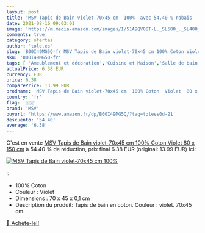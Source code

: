 ```yaml
---
layout: post
title: 'MSV Tapis de Bain violet-70x45 cm  100%  avec 54.40 % rabais '
date: 2021-08-16 09:03:01
image: 'https://m.media-amazon.com/images/I/51A9QV08T-L._SL500_._SL400_.jpg'
comments: true
category: ofertas
author: 'tole.es'
slug: 'B00I49MG5Q-fr MSV Tapis de Bain violet-70x45 cm 100% Coton Violet 80 x...'
sku: 'B00I49MG5Q-fr'
tags: [ 'Ameublement et décoration','Cuisine et Maison','Salle de bain et WC','Tapis de bain','msv', ]
actualPrice: 6.38 EUR
currency: EUR
price: 6.38
comparePrice: 13.99 EUR
prodname: 'MSV Tapis de Bain violet-70x45 cm  100% Coton  Violet  80 x 150 cm'
country: 'fr'
flag: '🇫🇷'
brand: 'MSV'
buyurl: 'https://www.amazon.fr/dp/B00I49MG5Q/?tag=tolees0d-21'
descuento: '54.40'
average: '6.38'
---
```


C'est en vente [MSV Tapis de Bain violet-70x45 cm  100% Coton  Violet  80 x 150 cm](https://www.amazon.fr/dp/B00I49MG5Q/?tag=tolees0d-21)  à  54.40 % de réduction, prix final  6.38 EUR (original: 13.99 EUR) ici:

[![MSV Tapis de Bain violet-70x45 cm  100% ](https://m.media-amazon.com/images/I/51A9QV08T-L._SL500_._SL400_.jpg)](https://www.amazon.fr/dp/B00I49MG5Q/?tag=tolees0d-21)

ℹ️:

- 100% Coton
- Couleur : Violet
- Dimensions : 70 x 45 x 0,1 cm
- Description du produit: Tapis de bain en coton. Couleur : violet. 70x45 cm.

[🛒 Achète-le!!](https://www.amazon.fr/dp/B00I49MG5Q/?tag=tolees0d-21)

